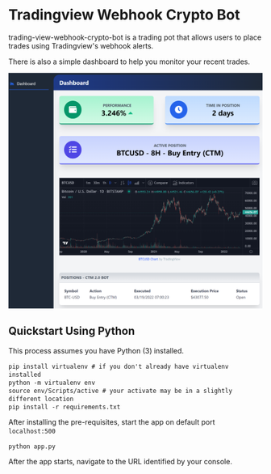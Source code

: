 # Tradingview Webhook Crypto Bot

trading-view-webhook-crypto-bot is a trading pot that allows users to place trades using Tradingview's webhook alerts.

There is also a simple dashboard to help you monitor your recent trades.

![preview](img/preview.PNG)

## Quickstart Using Python

This process assumes you have Python (3) installed.

```
pip install virtualenv # if you don't already have virtualenv installed
python -m virtualenv env
source env/Scripts/active # your activate may be in a slightly different location
pip install -r requirements.txt
```

After installing the pre-requisites, start the app on default port `localhost:500`

```
python app.py
```

After the app starts, navigate to the URL identified by your console.
